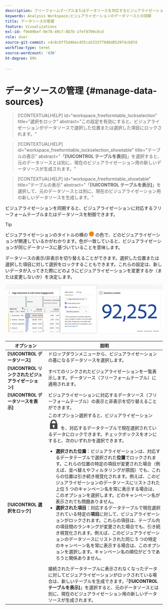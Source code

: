 ```yaml
---
description: フリーフォームテーブルまたはデータソースを対応するビジュアライゼーションに同期する方法を説明します。
keywords: Analysis Workspace;ビジュアライゼーションのデータソースとの同期
title: データソースの管理
feature: Visualizations
exl-id: f9e89bef-0e78-49c7-8b7b-1fefd709c0cd
role: User
source-git-commit: c4c8c0ff5d46ec455ca5333f79d6d8529f4cb87d
workflow-type: tm+mt
source-wordcount: '436'
ht-degree: 89%

---
```


# データソースの管理 {#manage-data-sources}

>[!CONTEXTUALHELP]
>id="workspace_freeformtable_lockselection"
>title="選択をロック"
>abstract="この設定を有効にすると、ビジュアライゼーションがデータソースで選択した位置または選択した項目にロックされます。"

>[!CONTEXTUALHELP]
>id="workspace_freeformtable_lockselection_showtable"
>title="テーブルの表示"
>abstract="「**[!UICONTROL テーブルを表示]**」を選択すると、元のデータソースとは別に、現在のビジュアライゼーション用の新しいデータソースが生成されます。"

>[!CONTEXTUALHELP]
>id="workspace_freeformtable_showtable"
>title="テーブルの表示"
>abstract="「**[!UICONTROL テーブルを表示]**」を選択して、元のデータソースとは別に、現在のビジュアライゼーション用の新しいデータソースを生成します。"


ビジュアライゼーションを同期すると、ビジュアライゼーションに対応するフリーフォームテーブルまたはデータソースを制御できます。

>[!TIP]
>
>ビジュアライゼーションのタイトルの横の ![StatusOrange](/help/assets/icons/StatusOrange.svg) の色で、どのビジュアライゼーションが関連しているかがわかります。色が一致していると、ビジュアライゼーションが同じデータソースに基づいていることを意味します。
>

データソースの表示/非表示を切り替えることができます。選択した位置または選択した項目に対して選択をロックすることもできます。これらの設定は、新しいデータが入ってきた際にどのようにビジュアライゼーションを変更するか（または変更しないか）を決定します。

![次の節で説明するオプションを示したデータソースオプションダイアログ](assets/lock-selection.png)


| オプション | 説明 |
|--- |--- |
| **[!UICONTROL データソース]** | ドロップダウンメニューから、ビジュアライゼーションの基になるデータソースを選択します。 |
| **[!UICONTROL リンクされたビジュアライゼーション]** | すべてのリンクされたビジュアライゼーションを一覧表示します。データソース（フリーフォームテーブル）に適用されます。 |
| **[!UICONTROL データソースを表示]** | ビジュアライゼーションに対応するデータソース（フリーフォームテーブル）の表示と非表示を切り替えることができます。 |
| **[!UICONTROL 選択をロック]** | このオプション選択すると、ビジュアライゼーション ![LockClosed](/help/assets/icons/LockClosed.svg) を、対応するデータテーブルで現在選択されているデータにロックできます。チェックボックスをオンにすると、次のいずれかを選択できます。  <ul><li>**選択された位置**：ビジュアライゼーションは、対応するデータテーブルで選択された&#x200B;**位置**&#x200B;でロックされます。これらの位置の特定の項目が変更された場合（例えば、並べ替えやフィルタリングが原因）でも、これらの位置は引き続き視覚化されます。例えば、このビジュアライゼーションのデータソースにリストされた上位 5 つのキャンペーン名を常に表示する場合は、このオプションを選択します。どのキャンペーン名が表示されても問題ありません。</li> <li>**選択された項目**：対応するデータテーブルで現在選択されている特定の&#x200B;**項目**&#x200B;に対して、ビジュアライゼーションがロックされます。これらの項目は、テーブル内の項目間のランキングが変更された場合でも、引き続き視覚化されます。例えば、このビジュアライゼーションのデータソースにリストされた同じ 5 つの特定のキャンペーン名を常に表示する場合は、このオプションを選択します。キャンペーン名の順位がどうであろうと関係ありません。</li></ul>接続されたデータテーブルに表示されなくなったデータに対してビジュアライゼーションがロックされている場合は、新しいテーブルを生成できます。「**[!UICONTROL テーブルを表示]**」を選択すると、元のデータソースとは別に、現在のビジュアライゼーション用の新しいデータソースが生成されます。 |
